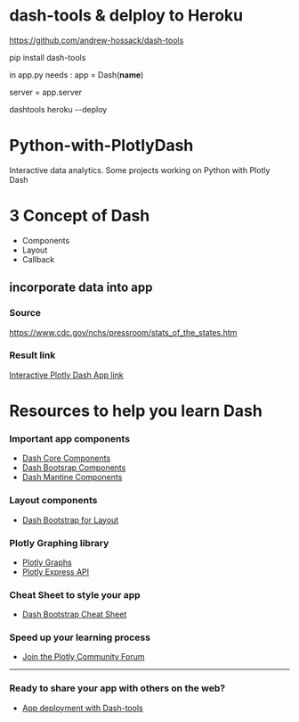 # dash-tools & delploy to Heroku 
https://github.com/andrew-hossack/dash-tools

pip install dash-tools

in app.py needs : 
app = Dash(__name__)

server = app.server

dashtools heroku --deploy


# Python-with-PlotlyDash
Interactive data analytics. Some projects working on Python with Plotly Dash

# 3 Concept of Dash 
-  Components
-  Layout
-  Callback


## incorporate data into app
### Source 
https://www.cdc.gov/nchs/pressroom/stats_of_the_states.htm

### Result link
[Interactive Plotly Dash App link](https://python-with-dashplotly.herokuapp.com/)


# Resources to help you learn Dash
 
### Important app components
 - [Dash Core Components](https://dash.plotly.com/dash-core-components)
 - [Dash Bootsrap Components](https://dash-bootstrap-components.opensource.faculty.ai/docs/components/)
 - [Dash Mantine Components](https://www.dash-mantine-components.com/)

### Layout components
 - [Dash Bootstrap for Layout](https://dash-bootstrap-components.opensource.faculty.ai/docs/components/layout/)

### Plotly Graphing library
 - [Plotly Graphs](https://plotly.com/python/)
 - [Plotly Express API](https://plotly.com/python-api-reference/plotly.express.html)

### Cheat Sheet to style your app
 - [Dash Bootstrap Cheat Sheet](https://dashcheatsheet.pythonanywhere.com/)

### Speed up your learning process
 - [Join the Plotly Community Forum](https://community.plotly.com)

---

### Ready to share your app with others on the web?
 - [App deployment with Dash-tools](https://github.com/andrew-hossack/dash-tools)
